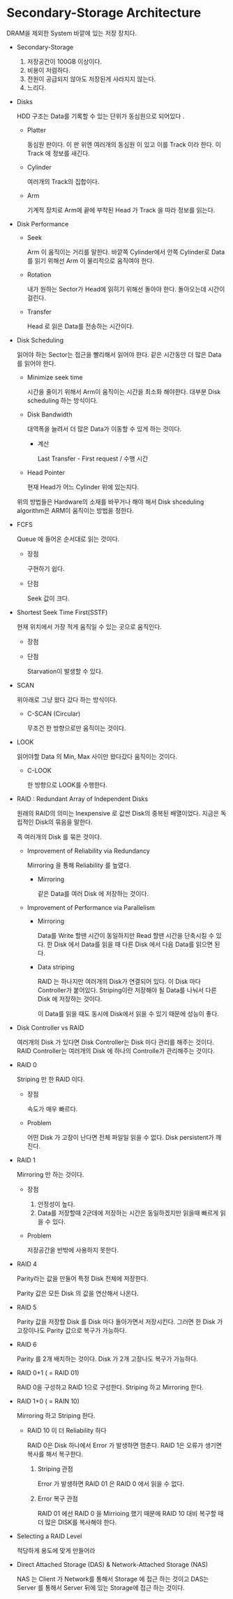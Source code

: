 # **Secondary-Storage Architecture**

DRAM을 제외한 System 바깥에 있는 저장 장치다. 

- Secondary-Storage

  1. 저장공간이 100GB 이상이다. 
  2. 비용이 저렴하다. 
  3. 전원이 공급되지 않아도 저장된게 사라지지 않는다. 
  4. 느리다. 

- Disks

  HDD 구조는 Data를 기록할 수 있는 단위가 동심원으로 되어있다 . 

  - Platter 

    동심원 판이다. 이 판 위엔 여러개의 동심원 이 있고 이를 Track 이라 한다. 이 Track 에 정보를 새긴다. 

  - Cylinder 

    여러개의 Track의 집합이다. 

  - Arm 

    기계적 장치로 Arm에 끝에 부착된 Head 가 Track 을 따라 정보를 읽는다. 

- Disk Performance 

  - Seek 

    Arm 이 움직이는 거리를 말한다.  바깥쪽 Cylinder에서 안쪽 Cylinder로 Data를 읽기 위해선 Arm 이 물리적으로 움직여야 한다. 

  - Rotation 

    내가 원하는 Sector가 Head에 읽히기 위해선 돌아야 한다. 돌아오는데 시간이 걸린다. 

  - Transfer

    Head 로 읽은 Data를 전송하는 시간이다. 

- Disk Scheduling 

  읽어야 하는 Sector는 접근을 빨리해서 읽어야 한다. 같은 시간동안 더 많은 Data를 읽어야 한다. 

  - Minimize seek time

    시간을 줄이기 위해서 Arm이 움직이는 시간을 최소화 해야한다. 대부분 Disk scheduling 하는 방식이다. 

  - Disk Bandwidth 

    대역폭을 늘려서 더 많은 Data가 이동할 수 있게 하는 것이다.  

    - 계산

      Last Transfer - First request / 수행 시간

  - Head Pointer

    현재 Head가 어느 Cylinder 위에 있는지다. 

  위의 방법들은 Hardware의 소재를 바꾸거나 해야 해서 Disk shceduling algorithm은 ARM이 움직이는 방법을 정한다. 

- FCFS 

  Queue 에 들어온 순서대로 읽는 것이다. 

  - 장점 

    구현하기 쉽다. 

  - 단점 

    Seek 값이 크다. 

- Shortest Seek Time First(SSTF)

  현재 위치에서 가장 적게 움직일 수 있는 곳으로 움직인다. 

  - 장점 

  - 단점 

    Starvation이 발생할 수 있다. 

- SCAN

  위아래로 그냥 왔다 갔다 하는 방식이다. 

  - C-SCAN (Circular)

    무조건 한 방향으로만 움직이는 것이다. 

- LOOK

  읽어야할 Data 의 Min, Max 사이만 왔다갔다 움직이는 것이다. 

  - C-LOOK

    한 방향으로 LOOK를 수행한다. 

- RAID : Redundant Array of Independent Disks

  원래의 RAID의 의미는 Inexpensive 로 값싼 Disk의 중복된 배열이었다. 지금은 독립적인 Disk의 묶음을 말한다. 

  즉 여러개의 Disk 를 묶은 것이다. 

  - Improvement of Reliability via Redundancy  

    Mirroring 을 통해 Reliability 를 높였다. 

    - Mirroring 

      같은 Data를 여러 Disk 에 저장하는 것이다. 

  - Improvement of Performance via Parallelism

    - Mirroring 

      Data를 Write 할땐 시간이 동일하지만 Read 할땐 시간을 단축시킬 수 있다. 한 Disk 에서 Data를 읽을 때 다른 Disk 에서 다음 Data를 읽으면 된다. 

    - Data striping 

      RAID 는 하나지만 여러개의 Disk가 연결되어 있다. 이 Disk 마다 Controller가 붙어있다. Striping이란 저장해야 될 Data를 나눠서 다른 Disk 에 저장하는 것이다. 
      
      이 Data를 읽을 때도 동시에 Disk에서 읽을 수 있기 때문에 성능이 좋다. 

- Disk Controller vs RAID 

  여러개의 Disk 가 있다면 Disk Controller는 Disk 마다 관리를 해주는 것이다. RAID Controller는 여러개의 Disk 에 하나의 Controlle가 관리해주는 것이다. 

- RAID 0 

  Striping 만 한 RAID 이다. 

  - 장점 

    속도가 매우 빠르다. 

  - Problem

    어떤 Disk 가 고장이 난다면 전체 파일일 읽을 수 없다. Disk persistent가 깨진다. 

- RAID 1

  Mirroring 만 하는 것이다. 

  - 장점 
    1. 안정성이 높다. 
    2. Data를 저장할때 2군데에 저장하는 시간은 동일하겠지만 읽을때 빠르게 읽을 수 있다. 

  - Problem 

    저장공간을 반밖에 사용하지 못한다. 

- RAID 4

  Parity라는 값을 만들어 특정 Disk 전체에 저장한다. 

  Parity 값은 모든 Disk 의 값을 연산해서 나온다. 

- RAID 5

  Parity 값을 저장할 Disk 를 Disk 마다 돌아가면서 저장시킨다. 그러면 한 Disk 가 고장이나도 Parity 값으로 복구가 가능하다.

- RAID 6

  Parity 를 2개 배치하는 것이다.  Disk 가 2개 고장나도 복구가 가능하다. 

- RAID 0+1 ( = RAID 01)

  RAID 0을 구성하고 RAID 1으로 구성한다.  Striping 하고 Mirroring 한다. 

- RAID 1+0 ( = RAIN 10)

  Mirroring 하고 Striping 한다. 

  - RAID 10 이 더 Reliability 하다 

    RAID 0은 Disk 하나에서 Error 가 발생하면 멈춘다. RAID 1은 오류가 생기면 복사를 해서 복구한다. 

    1. Striping 관점 
    
       Error 가 발생하면 RAID 01 은 RAID 0 에서 읽을 수 없다. 
    
    2. Error 복구 관점 
    
       RAID 01 에선 RAID 0 을 Mirrioing 했기 때문에 RAID 10 대비 복구할 때 더 많은 DISK를 복사해야 한다. 

- Selecting a RAID Level

  적당하게 용도에 맞게 만들어라 

- Direct Attached Storage (DAS) & Network-Attached Storage (NAS) 

  NAS 는 Client 가 Network를 통해서 Storage 에 접근 하는 것이고  DAS는 Server 를 통해서 Server 뒤에 있는 Storage에 접근 하는 것이다. 

